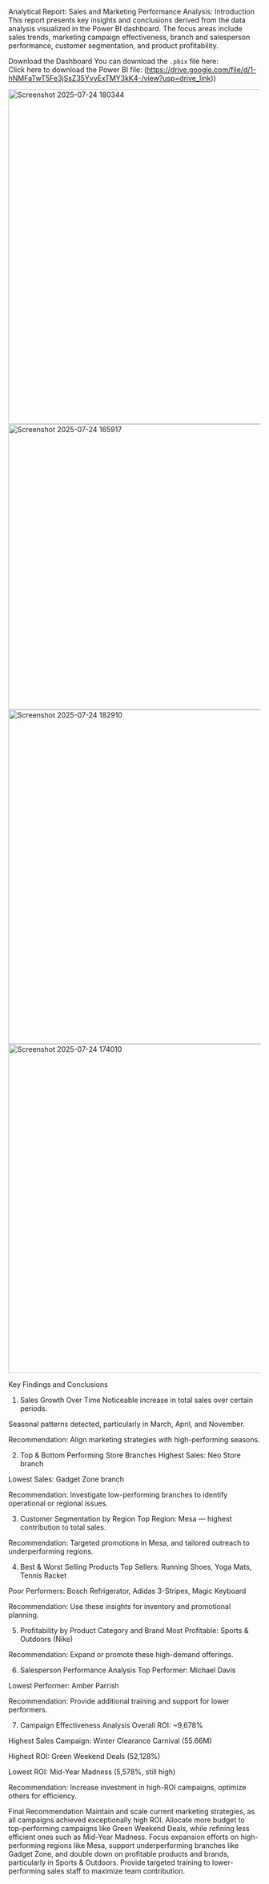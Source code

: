 Analytical Report: Sales and Marketing Performance Analysis:
Introduction
This report presents key insights and conclusions derived from the data analysis visualized in the Power BI dashboard. The focus areas include sales trends, marketing campaign effectiveness, branch and salesperson performance, customer segmentation, and product profitability.

Download the Dashboard
You can download the `.pbix` file here:  
 Click here to download the Power BI file: (https://drive.google.com/file/d/1-hNMFaTwT5Fe3jSsZ35YvyExTMY3kK4-/view?usp=drive_link))

<img width="1185" height="668" alt="Screenshot 2025-07-24 180344" src="https://github.com/user-attachments/assets/c182a295-6598-4878-8191-69cad37c0b35" />
<img width="1006" height="570" alt="Screenshot 2025-07-24 165917" src="https://github.com/user-attachments/assets/fc8ea450-0ad7-4e77-a252-a6702e4ff6d8" />
<img width="1184" height="667" alt="Screenshot 2025-07-24 182910" src="https://github.com/user-attachments/assets/395bee9c-4094-44e6-b2c0-d0976fa8a5a5" />
<img width="1158" height="657" alt="Screenshot 2025-07-24 174010" src="https://github.com/user-attachments/assets/871e6b62-963c-43de-92a6-07de88578102" />


Key Findings and Conclusions
1. Sales Growth Over Time
Noticeable increase in total sales over certain periods.

Seasonal patterns detected, particularly in March, April, and November.

Recommendation: Align marketing strategies with high-performing seasons.

2. Top & Bottom Performing Store Branches
Highest Sales: Neo Store branch

Lowest Sales: Gadget Zone branch

Recommendation: Investigate low-performing branches to identify operational or regional issues.

3. Customer Segmentation by Region
Top Region: Mesa — highest contribution to total sales.

Recommendation: Targeted promotions in Mesa, and tailored outreach to underperforming regions.

4. Best & Worst Selling Products
Top Sellers: Running Shoes, Yoga Mats, Tennis Racket

Poor Performers: Bosch Refrigerator, Adidas 3-Stripes, Magic Keyboard

Recommendation: Use these insights for inventory and promotional planning.

5. Profitability by Product Category and Brand
Most Profitable: Sports & Outdoors (Nike)

Recommendation: Expand or promote these high-demand offerings.

6. Salesperson Performance Analysis
Top Performer: Michael Davis

Lowest Performer: Amber Parrish

Recommendation: Provide additional training and support for lower performers.

7. Campaign Effectiveness Analysis
Overall ROI: ~9,678%

Highest Sales Campaign: Winter Clearance Carnival (55.66M)

Highest ROI: Green Weekend Deals (52,128%)

Lowest ROI: Mid-Year Madness (5,578%, still high)

Recommendation: Increase investment in high-ROI campaigns, optimize others for efficiency.

Final Recommendation
Maintain and scale current marketing strategies, as all campaigns achieved exceptionally high ROI. Allocate more budget to top-performing campaigns like Green Weekend Deals, while refining less efficient ones such as Mid-Year Madness.
Focus expansion efforts on high-performing regions like Mesa, support underperforming branches like Gadget Zone, and double down on profitable products and brands, particularly in Sports & Outdoors.
Provide targeted training to lower-performing sales staff to maximize team contribution.

